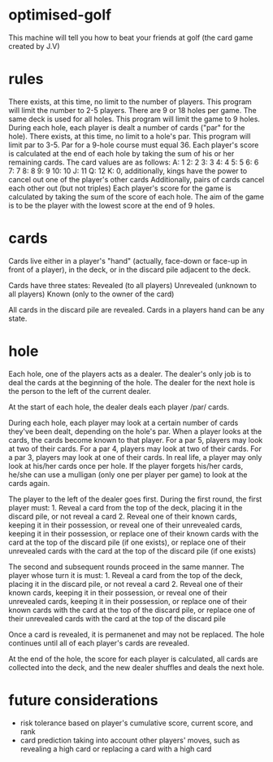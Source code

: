 # optimised-golf
This machine will tell you how to beat your friends at golf (the card game created by J.V)

# rules
There exists, at this time, no limit to the number of players. This program will limit the number to 2-5 players.
There are 9 or 18 holes per game. The same deck is used for all holes. This program will limit the game to 9 holes.
During each hole, each player is dealt a number of cards ("par" for the hole). There exists, at this time, no limit to a hole's par. This program will limit par to 3-5.
Par for a 9-hole course must equal 36.
Each player's score is calculated at the end of each hole by taking the sum of his or her remaining cards. 
The card values are as follows:
	A: 1
	2: 2
	3: 3
	4: 4
	5: 5
	6: 6
	7: 7
	8: 8
	9: 9
	10: 10
	J: 11
	Q: 12
	K: 0, additionally, kings have the power to cancel out one of the player's other cards
	Additionally, pairs of cards cancel each other out (but not triples)
Each player's score for the game is calculated by taking the sum of the score of each hole.
The aim of the game is to be the player with the lowest score at the end of 9 holes.

# cards
Cards live either in a player's "hand" (actually, face-down or face-up in front of a player), in the deck, or in the discard pile adjacent to the deck.

Cards have three states:
	Revealed (to all players)
	Unrevealed (unknown to all players)
	Known (only to the owner of the card)

All cards in the discard pile are revealed. Cards in a players hand can be any state.

# hole
Each hole, one of the players acts as a dealer. The dealer's only job is to deal the cards at the beginning of the hole. The dealer for the next hole is the person to the left of the current dealer.

At the start of each hole, the dealer deals each player /par/ cards.

During each hole, each player may look at a certain number of cards they've been dealt, depending on the hole's par. When a player looks at the cards, the cards become known to that player.
	For a par 5, players may look at two of their cards.
	For a par 4, players may look at two of their cards.
	For a par 3, players may look at one of their cards.
In real life, a player may only look at his/her cards once per hole. If the player forgets his/her cards, he/she can use a mulligan (only one per player per game) to look at the cards again.

The player to the left of the dealer goes first. During the first round, the first player must:
	1. Reveal a card from the top of the deck, placing it in the discard pile, or 
			not reveal a card
	2. Reveal one of their known cards, keeping it in their possession, or
			reveal one of their unrevealed cards, keeping it in their possession, or
			replace one of their known cards with the card at the top of the discard pile (if one exists), or
			replace one of their unrevealed cards with the card at the top of the discard pile (if one exists)
			
The second and subsequent rounds proceed in the same manner. The player whose turn it is must:
	1. Reveal a card from the top of the deck, placing it in the discard pile, or 
			not reveal a card
	2. Reveal one of their known cards, keeping it in their possession, or
			reveal one of their unrevealed cards, keeping it in their possession, or
			replace one of their known cards with the card at the top of the discard pile, or
			replace one of their unrevealed cards with the card at the top of the discard pile
			
Once a card is revealed, it is permanenet and may not be replaced. 
The hole continues until all of each player's cards are revealed.

At the end of the hole, the score for each player is calculated, all cards are collected into the deck, and the new dealer shuffles and deals the next hole.

# future considerations
- risk tolerance based on player's cumulative score, current score, and rank
- card prediction taking into account other players' moves, such as revealing a high card or replacing a card with a high card

